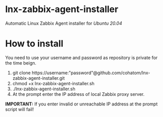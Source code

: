 # lnx-zabbix-agent-installer
Automatic Linux Zabbix Agent installer for *Ubuntu 20.04*

# How to install
You need to use your username and password as repository is private for the time beign. 

1. git clone https://username:"password"@github.com/cohatom/lnx-zabbix-agent-installer.git
2. chmod +x lnx-zabbix-agent-installer.sh
3. ./lnx-zabbix-agent-installer.sh
4. At the prompt enter the IP address of local Zabbix proxy server.

**IMPORTANT:** If you enter invalid or unreachable IP address at the prompt script will fail!